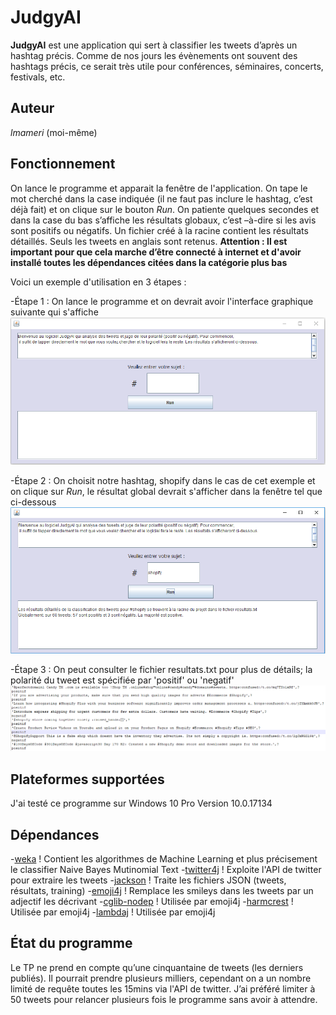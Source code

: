 # JudgyAI
**JudgyAI** est une application qui sert à classifier les tweets d’après un hashtag précis. Comme de nos jours les évènements ont souvent des hashtags précis, ce serait très utile pour conférences, séminaires, concerts, festivals, etc. 

## Auteur
*lmameri* (moi-même)

## Fonctionnement
 On lance le programme et apparait la fenêtre de l'application. On tape le mot cherché dans la case indiquée (il ne faut pas inclure le hashtag, c’est déjà fait) et on clique sur le bouton *Run*. On patiente quelques secondes et dans la case du bas s’affiche les résultats globaux, c’est –à-dire si les avis sont positifs ou négatifs. Un fichier créé à la racine contient les résultats détaillés. Seuls les tweets en anglais sont retenus. 
 **Attention : Il est important pour que cela marche d’être connecté à internet et d'avoir installé toutes les dépendances citées dans la catégorie plus bas**

Voici un exemple d'utilisation en 3 étapes :

-Étape 1 : On lance le programme et on devrait avoir l'interface graphique suivante qui s'affiche 
![Etape 1](https://github.com/lmameri/JudgyAI/blob/master/step1.PNG)

-Étape 2 : On choisit notre hashtag, shopify dans le cas de cet exemple et on clique sur *Run*, le résultat global devrait s'afficher dans la fenêtre tel que ci-dessous
![Etape 2](https://github.com/lmameri/JudgyAI/blob/master/step2.PNG)

-Étape 3 : On peut consulter le fichier resultats.txt pour plus de détails; la polarité du tweet est spécifiée par 'positif' ou 'negatif'
![Etape 3](https://github.com/lmameri/JudgyAI/blob/master/step3.PNG)

## Plateformes supportées

J'ai testé ce programme sur Windows 10 Pro Version 10.0.17134

## Dépendances
-[weka](https://www.cs.waikato.ac.nz/ml/index.html) ! Contient les algorithmes de Machine Learning et plus précisement le classifier  Naive Bayes Mutinomial Text 
-[twitter4j](http://twitter4j.org/en/) ! Exploite l'API de twitter pour extraire les tweets
-[jackson](https://github.com/FasterXML/jackson) ! Traite les fichiers JSON (tweets, résultats, training)
-[emoji4j](https://github.com/kcthota/emoji4j) ! Remplace les smileys dans les tweets par un adjectif les décrivant
-[cglib-nodep](https://github.com/cglib/cglib/wiki) ! Utilisée par emoji4j
-[harmcrest](http://hamcrest.org/JavaHamcrest/) ! Utilisée par emoji4j
-[lambdaj](https://code.google.com/archive/p/lambdaj/) ! Utilisée par emoji4j

## État du programme

 Le TP ne prend en compte qu’une cinquantaine de tweets (les derniers publiés). Il pourrait prendre plusieurs milliers, cependant on a un nombre limité de requête toutes les 15mins via l'API de twitter. J’ai préféré limiter à 50 tweets pour relancer plusieurs fois le programme sans avoir à attendre. 





